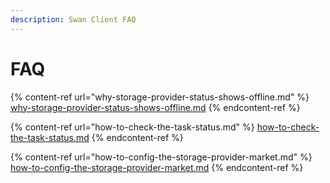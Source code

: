 ```yaml
---
description: Swan Client FAQ
---
```


# FAQ

{% content-ref url="why-storage-provider-status-shows-offline.md" %}
[why-storage-provider-status-shows-offline.md](why-storage-provider-status-shows-offline.md)
{% endcontent-ref %}

{% content-ref url="how-to-check-the-task-status.md" %}
[how-to-check-the-task-status.md](how-to-check-the-task-status.md)
{% endcontent-ref %}

{% content-ref url="how-to-config-the-storage-provider-market.md" %}
[how-to-config-the-storage-provider-market.md](how-to-config-the-storage-provider-market.md)
{% endcontent-ref %}
